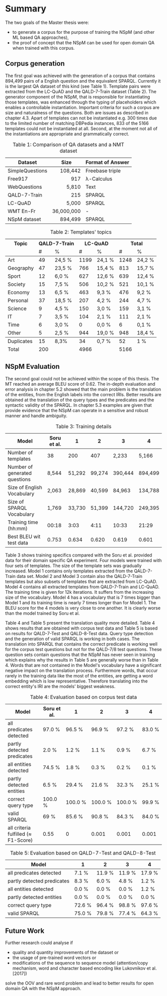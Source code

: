 Summary
=======

The two goals of the Master thesis were:

- to generate a corpus for the purpose of training the NSpM (and other ML based QA approaches),
- the proof of concept that the NSpM can be used for open domain QA when trained with this corpus.


Corpus generation
-----------------

The first goal was achieved with the generation of a corpus that contains 894,499 pairs of a English question and the equivalent SPARQL. Currently it is the largest QA dataset of this kind (see Table 1). Template pairs were extracted from the LC-QuAD and the QALD-7-Train dataset (Table 2). The generator component of the NSpM, that is responsible for instantiating those templates,  was enhanced through the typing of placeholders which enables a controllable instantiation.
Important criteria for such a corpus are size and naturalness of the questions. Both are issues as described in chapter 4.3.
Apart of templates can not be instantiated e.g. 300 times due to the limited number of matching DBPedia instances, 833 of the 5166 templates could not be instantiated at all. Second, at the moment not all of the instantiations are appropriate and grammatically correct.

<table>
	<thead>
		<tr><th>Dataset       </th><th>Size</th><th>Format of Answer</th> </tr>
	</thead>
	<tbody>
<tr><td>SimpleQuestions </td><td align="right"> 108,442 </td><td> Freebase triple </td></tr>
<tr><td>Free917     </td><td align="right">   917     </td><td>   &lambda;-Calculus  </td></tr>
<tr><td>WebQuestions </td><td align="right"> 5,810 </td><td> Text </td></tr>
<tr><td>QALD-7-Train      </td><td align="right">   215     </td><td>   SPARQL </td></tr>
<tr><td>LC-QuAD     </td><td align="right">   5,000 </td><td>    SPARQL   </td></tr>
<tr><td>WMT En-Fr </td><td align="right"> 36,000,000 </td><td>-</td></tr>
<tr><td>NSpM dataset </td><td align="right"> 894,499 </td><td>SPARQL</td></tr>
	</tbody>
	<caption>Table 1: Comparison of QA datasets and a NMT dataset</caption>
</table>

<table>
	<thead>
		<tr><th>Topic</th><th colspan="2">QALD-7-Train</th><th colspan="2">LC-QuAD</th><th colspan="2">Total</th></tr>
		<tr><td></td><td>#</td><td>%</td><td>#</td><td>%</td><td>#</td><td>%</td></tr>
	</thead>
	<tbody>
		<tr><td>Art   </td><td>   49  </td><td>   24,5 % </td><td>       1199    </td><td>       24,1 % </td><td>       1248        </td><td>   24,2 % </td></tr>
		<tr><td>Geography  </td><td>   47  </td><td>   23,5 % </td><td>       766 </td><td>       15,4 % </td><td>       813     </td><td>   15,7 % </td></tr>
		<tr><td>Sport   </td><td>   12  </td><td>   6,0 %  </td><td>       627 </td><td>       12,6 % </td><td>       639     </td><td>   12,4 % </td></tr>
		<tr><td>Society    </td><td>   15  </td><td>   7,5 %  </td><td>       506 </td><td>       10,2 % </td><td>       521     </td><td>   10,1 % </td></tr>
		<tr><td>Economy  </td><td>   13  </td><td>   6,5 %  </td><td>       463 </td><td>       9,3 %  </td><td>       476     </td><td>   9,2 %  </td></tr>
		<tr><td>Personal  </td><td>   37  </td><td>   18,5 % </td><td>       207 </td><td>       4,2 %  </td><td>       244     </td><td>   4,7 %  </td></tr>
		<tr><td>Science    </td><td>   9   </td><td>   4,5 %  </td><td>       150 </td><td>       3,0 %  </td><td>       159     </td><td>   3,1 %  </td></tr>
		<tr><td>IT  </td><td>   7   </td><td>   3,5 %  </td><td>       104 </td><td>       2,1 %  </td><td>       111     </td><td>   2,1 %  </td></tr>
		<tr><td>Time   </td><td>   6   </td><td>   3,0 %  </td><td>       0   </td><td>       0,0 %  </td><td>       6       </td><td>   0,1 %  </td></tr>
		<tr><td>Other  </td><td>   5   </td><td>   2,5 %  </td><td>       944 </td><td>       19,0 % </td><td>       948     </td><td>   18,4 % </td></tr>
	</tbody>
	<tfoot>
		<tr><td>Duplicates </td><td> 15 </td><td> 8,3% </td><td> 34 </td><td> 0,7 % </td><td> 52 </td><td> 1 % </td></tr>
		<tr><td>Total</td><td>200</td><td></td><td>4966</td><td></td><td>5166</td><td></td></tr>
	</tfoot>
	<caption>Table 2: Templates' topics</caption>
</table>


NSpM Evaluation
---------------

The second goal could not be achieved within the scope of this thesis. The MT reached an average BLEU score of 0.62. The in-depth evaluation and error analysis in chapter 5.2 showed that the main problem is the translation of the entities, from the English labels into the correct IRIs. Better results are obtained at the translation of the query types and the predicates and the syntactic validity of the SPARQL. In chapter 5.3 examples are given that provide evidence that the NSpM can operate in a sensitive and robust manner and handle ambiguity.

<table>
	<thead>
		<tr><th>Model</th><th class="soru">Soru et al.</th><th>1</th><th>2</th><th>3</th><th>4</th></tr>
	</thead>
	<tbody>
		<tr><td>Number of templates</td><td class="soru">38</td><td>   200 </td><td>   407 </td><td>   2,233   </td><td>   5,166</td></tr>
		<!-- <tr><td>davon nicht instanziierte Templates </td><td>   7   </td><td>   10  </td><td>   362 </td><td>   833</td></tr> -->
		<tr><td>Number of generated questions</td><td class="soru">8,544</td><td>   51,292  </td><td>   99,274  </td><td>   390,444 </td><td>   894,499</td></tr>
		<tr><td>Size of English Vocabulary</td><td class="soru">2,063</td><td >   28,869  </td><td>   40,599  </td><td>   84,963  </td><td>   134,788</td></tr>
		<tr><td>Size of SPARQL Vocabulary</td><td class="soru">1,769</td><td>   33,730  </td><td>   51,399  </td><td>   144,720 </td><td>   249,395</td></tr>
		<tr><td>Training time (hh:mm)</td><td class="soru">00:18</td><td>   3:03    </td><td>   4:11    </td><td>   10:33   </td><td>   21:29</td></tr>
		<tr><td>Best BLEU wit test data</td><td class="soru">0.753</td><td>   0.634   </td><td>   0.620   </td><td>   0.619   </td><td>   0.601</td></tr>
	</tbody>
	<caption>Table 3: Training details</caption>
</table>

Table 3 shows training specifics compared with the Soru et al. provided data for their domain specific QA experiment. Four models were trained with four sets of templates. The size of the template sets was gradually increased. Model 1 contains only templates extracted from the QALD-7-Train data set. Model 2 and Model 3 contain also the QALD-7-Train templates but also subsets of templates that are extracted from LC-QuAD. Model 4 contains all extracted templates from QALD-7-Train and LC-QuAD. The training time is given for 12k iterations. It suffers from the increasing size of the vocabulary. Model 4 has a vocabulary that is 7 times bigger than Model 1 and its training time is nearly 7 times longer than for Model 1. The BLEU score for the 4 models is very close to one another. It is clearly worse than the model trained by Soru et al.

Table 4 and Table 5 present the translation quality more detailed. Table 4 shows results that are obtained with corpus test data and Table 5 is based on results for QALD-7-Test and QALD-8-Test data. Query type detection and the generation of valid SPARQL is working in both cases. The translation into SPARQL that contains the correct predicate is working well for the corpus test questions but not for the QALD-7/8 test questions. These question sets contain questions that the NSpM has never seen in training which explains why the results in Table 5 are generally worse than in Table 4. Words that are not contained in the Model's vocabulary have a significant negative impact on the translation process. Furthermore words, that occur rarely in the training data like the most of the entities, are getting a word embedding which is low representative. Therefore translating into the correct entity's IRI are the models' biggest weakness.

<table>
	<thead>
<tr><th>Model</th><th class="soru">Soru et al.</th><th>1</th><th>2</th><th>3</th><th>4</th></tr>
	</thead>
	<tbody>
<tr><td>all predicates detected</td><td class="soru">97.0 %</td><td>   96.5 % </td><td>   96.9 % </td><td>   97.2 % </td><td>      83.0 % </td></tr>
<tr><td>partly detected predicates</td><td class="soru">2.0 %</td><td>   1.2 %  </td><td>   1.1 %  </td><td>   0.9 %  </td><td>      6.7 %  </td></tr>
<tr><td>all entities detected</td><td class="soru">74.5 %</td><td>   1.8 %  </td><td>   0.3 %  </td><td>   0.2 %  </td><td>      0.1 %  </td></tr>
<tr><td>partly detected entities</td><td class="soru">6.5 %</td><td>   29.4 % </td><td>   21.6 % </td><td>   32.3 % </td><td>      25.1 % </td></tr>
<tr><td>correct query type</td><td class="soru">100.0 %</td><td>   100.0 %    </td><td>   100.0 %    </td><td>   100.0 %    </td><td>      99.9 % </td></tr>
<tr><td>valid SPARQL</td><td class="soru">69 %</td><td>   85.6 % </td><td>   90.8 % </td><td>   84.3 % </td><td>      84.0 % </td></tr>
<tr><td>all criteria fulfilled (&asymp; F1-Score)</td><td class="soru">0.55</td><td>0</td>		<td>0.001</td>		<td>0.001</td>		<td>0.001</td></tr>
	</tbody>
	<caption>Table 4: Evaluation based on corpus test data</caption>
</table>

<table>
	<thead>
<tr><th>Model</th><th>1</th><th>2</th><th>3</th><th>4</th></tr>
	</thead>
	<tbody>
<tr><td>all predicates detected </td><td>7.1 % </td><td>	11.9 %</td><td>11.9 %</td><td>17.9 %</td></tr>
<tr><td>partly detected predicates </td><td>8.3 % </td><td>	6.0 %</td><td>4.8 %</td><td>1.2 %</td></tr>
<tr><td>all entities detected </td><td>0.0 % </td><td>	0.0 %</td><td>0.0 %</td><td>1.2 %</td></tr>
<tr><td>partly detected entities</td><td>0.0 % </td><td>	0.0 %</td><td>0.0 %</td><td>0.0 %</td></tr>
<tr><td>correct query type</td><td>72.6 % </td><td>	96.4 %</td><td>98.8 %</td><td>97.6 %</td></tr>
<tr><td>valid SPARQL</td><td>75.0 % </td><td>	79.8 %</td><td>77.4 %</td><td>64.3 %</td></tr>
	</tbody>
	<caption>Table 5: Evaluation based on QALD-7-Test and QALD-8-Test</caption>
</table>



Future Work
------------

Further research could analyse if

- quality and quantity improvements of the dataset or
- the usage of pre-trained word vectors or
- modifications of the sequence to sequence model (attention/copy mechanism, word and character based encoding like Lukovnikov et al. [2017])

solve the OOV and rare word problem and lead to better results for open domain QA with the NSpM approach.
